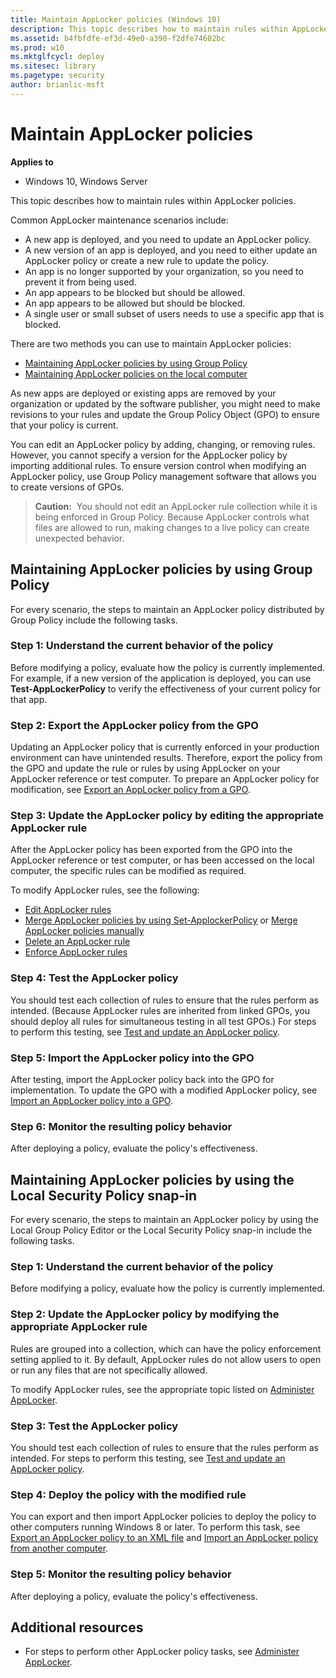 ```yaml
---
title: Maintain AppLocker policies (Windows 10)
description: This topic describes how to maintain rules within AppLocker policies.
ms.assetid: b4fbfdfe-ef3d-49e0-a390-f2dfe74602bc
ms.prod: w10
ms.mktglfcycl: deploy
ms.sitesec: library
ms.pagetype: security
author: brianlic-msft
---
```


# Maintain AppLocker policies

**Applies to**
 -   Windows 10, Windows Server

This topic describes how to maintain rules within AppLocker policies.

Common AppLocker maintenance scenarios include:

-   A new app is deployed, and you need to update an AppLocker policy.
-   A new version of an app is deployed, and you need to either update an AppLocker policy or create a new rule to update the policy.
-   An app is no longer supported by your organization, so you need to prevent it from being used.
-   An app appears to be blocked but should be allowed.
-   An app appears to be allowed but should be blocked.
-   A single user or small subset of users needs to use a specific app that is blocked.

There are two methods you can use to maintain AppLocker policies:

-   [Maintaining AppLocker policies by using Group Policy](#bkmk-applkr-use-gp)
-   [Maintaining AppLocker policies on the local computer](#bkmk-applkr-use-locsnapin)

As new apps are deployed or existing apps are removed by your organization or updated by the software publisher, you might need to make revisions to your rules and update the Group Policy Object (GPO) to ensure that your policy is current.

You can edit an AppLocker policy by adding, changing, or removing rules. However, you cannot specify a version for the AppLocker policy by importing additional rules. To ensure version control when modifying an AppLocker policy, use Group Policy management software that allows you to create 
versions of GPOs.

>**Caution:**  You should not edit an AppLocker rule collection while it is being enforced in Group Policy. Because AppLocker controls what files are allowed to run, making changes to a live policy can create unexpected behavior.
 
## <a href="" id="bkmk-applkr-use-gp"></a>Maintaining AppLocker policies by using Group Policy

For every scenario, the steps to maintain an AppLocker policy distributed by Group Policy include the following tasks.

### Step 1: Understand the current behavior of the policy

Before modifying a policy, evaluate how the policy is currently implemented. For example, if a new version of the application is deployed, you can use **Test-AppLockerPolicy** to verify the effectiveness of your current policy for that app.

### Step 2: Export the AppLocker policy from the GPO

Updating an AppLocker policy that is currently enforced in your production environment can have unintended results. Therefore, export the policy from the GPO and update the rule or rules by using AppLocker on your AppLocker reference or test computer. To prepare an AppLocker policy for modification, see [Export an AppLocker policy from a GPO](export-an-applocker-policy-from-a-gpo.md).

### Step 3: Update the AppLocker policy by editing the appropriate AppLocker rule

After the AppLocker policy has been exported from the GPO into the AppLocker reference or test computer, or has been accessed on the local computer, the specific rules can be modified as required.

To modify AppLocker rules, see the following:

-   [Edit AppLocker rules](edit-applocker-rules.md)
-   [Merge AppLocker policies by using Set-ApplockerPolicy](merge-applocker-policies-by-using-set-applockerpolicy.md) or [Merge AppLocker policies manually](merge-applocker-policies-manually.md)
-   [Delete an AppLocker rule](delete-an-applocker-rule.md)
-   [Enforce AppLocker rules](enforce-applocker-rules.md)

### Step 4: Test the AppLocker policy

You should test each collection of rules to ensure that the rules perform as intended. (Because AppLocker rules are inherited from linked GPOs, you should deploy all rules for simultaneous testing in all test GPOs.) For steps to perform this testing, see [Test and update an AppLocker policy](test-and-update-an-applocker-policy.md).

### Step 5: Import the AppLocker policy into the GPO

After testing, import the AppLocker policy back into the GPO for implementation. To update the GPO with a modified AppLocker policy, see [Import an AppLocker policy into a GPO](import-an-applocker-policy-into-a-gpo.md).

### Step 6: Monitor the resulting policy behavior
After deploying a policy, evaluate the policy's effectiveness.

## <a href="" id="bkmk-applkr-use-locsnapin"></a>Maintaining AppLocker policies by using the Local Security Policy snap-in
For every scenario, the steps to maintain an AppLocker policy by using the Local Group Policy Editor or the Local Security Policy snap-in include the following tasks.

### Step 1: Understand the current behavior of the policy

Before modifying a policy, evaluate how the policy is currently implemented.

### Step 2: Update the AppLocker policy by modifying the appropriate AppLocker rule

Rules are grouped into a collection, which can have the policy enforcement setting applied to it. By default, AppLocker rules do not allow users to open or run any files that are not specifically allowed.

To modify AppLocker rules, see the appropriate topic listed on [Administer AppLocker](administer-applocker.md).

### Step 3: Test the AppLocker policy

You should test each collection of rules to ensure that the rules perform as intended. For steps to perform this testing, see [Test and update an AppLocker policy](test-and-update-an-applocker-policy.md).

### Step 4: Deploy the policy with the modified rule

You can export and then import AppLocker policies to deploy the policy to other computers running Windows 8 or later. To perform this task, see [Export an AppLocker policy to an XML file](export-an-applocker-policy-to-an-xml-file.md) and [Import an AppLocker policy from another computer](import-an-applocker-policy-from-another-computer.md).

### Step 5: Monitor the resulting policy behavior

After deploying a policy, evaluate the policy's effectiveness.

## Additional resources

-   For steps to perform other AppLocker policy tasks, see [Administer AppLocker](administer-applocker.md).
